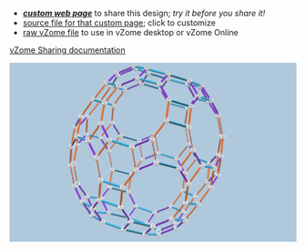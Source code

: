 
 - [***custom web page***][post] to share this design; *try it before you share it!*
 - [source file for that custom page][source]; click to customize
 - [raw vZome file][raw] to use in vZome desktop or vZome Online

[vZome Sharing documentation](https://vzome.github.io/vzome/sharing.html#how-it-works)

![Image](<orange-purple-blue-great-rhombi.png>)


[post]: <https://vorth.github.io/vzome-sharing/2022/03/07/orange-purple-blue-great-rhombi-17-08-50.html>
[source]: <https://github.com/vorth/vzome-sharing/edit/main/_posts/2022-03-07-orange-purple-blue-great-rhombi-17-08-50.md>
[raw]: <https://raw.githubusercontent.com/vorth/vzome-sharing/main/2022/03/07/17-08-50-orange-purple-blue-great-rhombi/orange-purple-blue-great-rhombi.vZome>